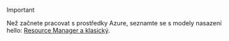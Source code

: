 > [!IMPORTANT]
> Než začnete pracovat s prostředky Azure, seznamte se s modely nasazení hello: [Resource Manager a klasický](../articles/azure-resource-manager/resource-manager-deployment-model.md).

